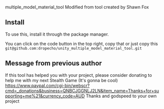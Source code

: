 multiple_model_material_tool
Modified from tool created by Shawn Fox

## Install
To use this, install it through the package manager.

You can click on the code button in the top right, copy that or just copy this 
```git@github.com:dropecho/unity_multiple_model_material_tool.git```


## Message from previous author
If this tool has helped you with your project, please consider donating to help me with my next Stealth Game (It's gonna be cool)
https://www.paypal.com/cgi-bin/webscr?cmd=_donations&business=QNBCJGGNLJ2LN&item_name=Thanks+for+supporting+me%21&currency_code=AUD
Thanks and godspeed to your own project